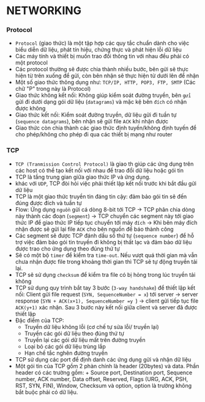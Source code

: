 NETWORKING
===========
### Protocol
- `Protocol` (giao thức) là một tập hợp các quy tắc chuẩn dành cho việc biểu diễn dữ liệu, phát tín hiệu,
chứng thực và phát hiện lỗi dữ liệu
- Các máy tính và thiết bị muốn trao đổi thông tin với nhau đều phải có một protocol
- Các protocol thường sẽ được chia thành nhiều bước, bên gửi sẽ thực hiện từ trên xuống để gửi,
còn bên nhận sẽ thực hiện từ dưới lên để nhận
- Một số giao thức thông dụng như: `TCP/IP, HTTP, POP3, FTP, SMTP` (Các chữ "P" trong này là Protocol)
- Giao thức không kết nối: Không giúp kiểm soát đường truyền, bên `gửi` gửi đi dưới dạng gói dữ liệu (`datagrams`) và mặc kệ bên `đích` có nhận được không
- Giao thức kết nối: Kiểm soát đường truyền, dữ liệu gửi đi tuần tự (`sequence datagrams`), bên nhận sẽ gửi file `ACK` khi nhận được
- Giao thức còn chia thành các giao thức định tuyến/không định tuyến để cho phép/không cho phép đi qua các thiết bị mạng như router
### TCP
- `TCP (Tranmission Control Protocol)` là giao th giúp các ứng dụng trên các host có thể tạo kết nối với nhau để trao đổi dữ liệu hoặc gói tin
- TCP là tầng trung gian giữa giao thức IP và ứng dụng.
- khác với `UDP`, TCP đòi hỏi việc phải thiết lập kết nối trước khi bắt đầu gửi dữ liệu 
- TCP là một giao thức truyền tin đáng tin cậy: đảm bảo gói tin sẽ đến đúng được đích và tuần tự
- Flow: Ứng dụng `nguồn` gửi cá dòng 8-bit tới TCP -> TCP phân chia dòng này thành các đoạn (`segment`) -> TCP chuyển các segment này tới giao thức IP để  giao thức IP tiếp tục chuyển tới máy `đích` -> Khi bên máy đích nhận được sẽ gửi lại file `ACK` cho bên nguồn để báo thành công
- Các segment sẽ được TCP đánh dấu số thứ tự (`sequence number`) để hỗ trợ việc đảm bảo gói tin truyền đi không bị thất lạc và đảm bảo dữ liệu được trao cho ứng dụng theo đúng thứ tự
- Sẽ có một bộ `timer` để kiểm tra `time-out`. Nếu vượt quá thời gian mà vẫn chưa nhận được file trong khoảng thời gian thì TCP sẽ tự động truyền tải lại.
- TCP sẽ sử dụng `checksum` để kiểm tra file có bị hỏng trong lúc truyền tải không
- TCP sử dụng quy trình bắt tay 3 bước (`3-way handshake`) để thiết lập kết nối: Client gửi file request (`SYN, SequenceNumber = x`) tới server -> server response (`SYN + ACK(x+1), SequenceNumber =y `) -> client gửi tiếp tục file `ACK(y+1)` xác nhận. Sau 3 bước này kết nối giữa client và server đã được thiết lập 
- Đặc điểm của TCP:
	+ Truyền dữ liệu không lỗi (cơ chế tự sửa lỗi/ truyền lại)
	+ Truyền các gói dữ liệu theo đúng thứ tự 
	+ Truyền lại các gói dữ liệu mất trên đường truyền
	+ Loại bỏ các gói dữ liệu trùng lắp
	+ Hạn chế tắc nghẽn đường truyền
- TCP sử dụng các port để định danh các ứng dụng gửi và nhận dữ liệu 
- Một gói tin của TCP gồm 2 phàn chính là header (20bytes) và data. Phần header có các trường gồm: 	+ Source port, Destination port, Sequence number, ACK number, Data offset, Reserved, Flags (URG, ACK, PSH, RST, SYN, FIN), Window, Checksum và option, option là trường không bắt buộc phải có dữ liệu.
